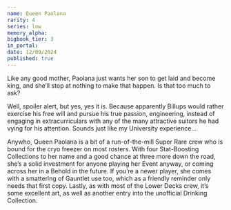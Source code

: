 ```yaml
---
name: Queen Paolana
rarity: 4
series: low
memory_alpha:
bigbook_tier: 3
in_portal:
date: 12/09/2024
published: true
---
```


Like any good mother, Paolana just wants her son to get laid and become king, and she’ll stop at nothing to make that happen. Is that too much to ask?

Well, spoiler alert, but yes, yes it is. Because apparently Billups would rather exercise his free will and pursue his true passion, engineering, instead of engaging in extracurriculars with any of the many attractive suitors he had vying for his attention. Sounds just like my University experience…

Anywho, Queen Paolana is a bit of a run-of-the-mill Super Rare crew who is bound for the cryo freezer on most rosters. With four Stat-Boosting Collections to her name and a good chance at three more down the road, she’s a solid investment for anyone playing her Event anyway, or coming across her in a Behold in the future. If you’re a newer player, she comes with a smattering of Gauntlet use too, which as a friendly reminder only needs that first copy. Lastly, as with most of the Lower Decks crew, it’s some excellent art, as well as another entry into the unofficial Drinking Collection.
